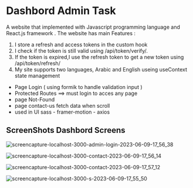 # Dashbord Admin Task 

A website that implemented with Javascript programming language and React.js framework . 
The website has main Features :

1. I store a refresh and access tokens in the custom hook
2. I check if the token is still valid using /api/token/verify/.
3. If the token is expired,I use the refresh token to get a new token using /api/token/refresh/
4. My site supports two languages, Arabic and English useing useContext state management

- Page Login ( using formik to handle validation input )
- Protected Routes ==> must login to acces any page
- page Not-Found
- page contact-us fetch data when scroll
- used in UI sass  - framer-motion - axios 



## ScreenShots Dashbord Screens
![screencapture-localhost-3000-admin-login-2023-06-09-17_56_38](https://github.com/Shazly99/dynamic-solution/assets/57854391/e03265c1-c364-4e62-9546-1eb7ba44834d)

![screencapture-localhost-3000-contact-2023-06-09-17_56_14](https://github.com/Shazly99/dynamic-solution/assets/57854391/4716d753-26d9-4df9-97be-d22085d99936)

![screencapture-localhost-3000-contact-2023-06-09-17_57_12](https://github.com/Shazly99/dynamic-solution/assets/57854391/a5877b76-257a-4848-8013-2f692569c46b)

![screencapture-localhost-3000-s-2023-06-09-17_55_50](https://github.com/Shazly99/dynamic-solution/assets/57854391/021f574f-14ba-4be3-b4ab-2388405e904a)


 

